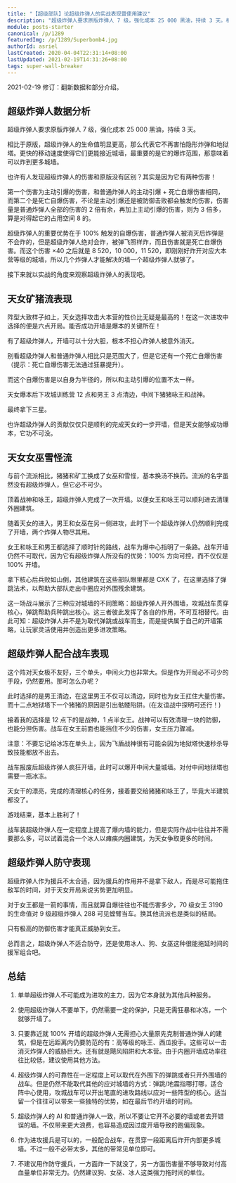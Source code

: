 ```yaml
---
title: "【超级部队】论超级炸弹人的实战表现暨使用建议"
description: "超级炸弹人要求原版炸弹人 7 级，强化成本 25 000 黑油，持续 3 天。相比于原版，超级炸弹人的生命值明显更高，那么代表它不再害怕隐形炸弹和地狱塔。更快的移动速度使得它们更能接近城墙，最重要的是它的爆炸范围，那意味着可以炸到更多城墙。"
module: posts-starter
canonical: /p/1289
featuredImg: /p/1289/Superbomb4.jpg
authorId: asriel
lastCreated: 2020-04-04T22:31:14+08:00
lastUpdated: 2021-02-19T14:31:26+08:00
tags: super-wall-breaker
---
```


<PostHistory>
2021-02-19 修订：翻新数据和部分介绍。
</PostHistory>

## 超级炸弹人数据分析

<Pic src="/p/1289/炸弹人数据.png" width="583" height="210" alt="炸弹人数据 (2020/4)" :lazyLoading="false" />

超级炸弹人要求原版炸弹人 7 级，强化成本 25 000 黑油，持续 3 天。

相比于原版，超级炸弹人的生命值明显更高，那么代表它不再害怕隐形炸弹和地狱塔。更快的移动速度使得它们更能接近城墙，最重要的是它的爆炸范围，那意味着可以炸到更多城墙。

也许有人发现超级炸弹人的伤害和原版没有区别？其实是因为它有两种伤害！

第一个伤害为主动引爆的伤害，和普通炸弹人的主动引爆 + 死亡自爆伤害相同，而第二个是死亡自爆伤害，不论是主动引爆还是被防御击败都会触发的伤害，伤害量是普通炸弹人全部的伤害的 2 倍有余，再加上主动引爆的伤害，则为 3 倍多，算是对得起它的占用空间 8 的。

超级炸弹人的重要优势在于 100% 触发的自爆伤害，普通炸弹人被消灭后炸弹是不会炸的，但是超级炸弹人绝对会炸，被弹飞照样炸，而且伤害就是死亡自爆伤害。而这个伤害 ×40 之后就是 8 520，10 000，11 520，即刚刚好炸开对应大本营等级的城墙，所以几个炸弹人才能解决的墙一个超级炸弹人就够了。

接下来就以实战的角度来观察超级炸弹人的表现吧。

## 天女矿猪流表现

<Pic src="/p/1289/Superbomb1.jpg" width="1280" height="720" alt="" />

阵型大致样子如上，天女选择攻击大本营的性价比无疑是最高的！在这一次进攻中选择的便是六点开局。能否成功开墙是爆本的关键所在！

<Pic src="/p/1289/Superbomb2.jpg" width="1280" height="720" alt="" />

有了超级炸弹人，开墙可以十分大胆，根本不担心炸弹人被意外消灭。

别看超级炸弹人和普通炸弹人相比只是范围大了，但是它还有一个死亡自爆伤害（提示：死亡自爆伤害无法通过狂暴提升）。

<Pic src="/p/1289/Superbomb4.jpg" width="1280" height="720" alt="" />

而这个自爆伤害是以自身为半径的，所以和主动引爆的位置不太一样。

<Pic src="/p/1289/Superbomb6.jpg" width="1280" height="720" alt="" />

天女爆本后下攻城训练营 12 点和男王 3 点清边，中间下猪猪咏王和战神。

<Pic src="/p/1289/Superbomb7.jpg" width="1280" height="720" alt="" />

最终拿下三星。

也许超级炸弹人的贡献仅仅只是顺利的完成天女的一步开墙，但是天女能够成功爆本，它功不可没。

## 天女女巫雪怪流

与前个流派相比，猪猪和矿工换成了女巫和雪怪，基本换汤不换药。流派的名字虽然没有超级炸弹人，但它必不可少。

<Pic src="/p/1289/Superbomb19.jpg" width="1280" height="720" alt="" />

顶着战神和咏王，超级炸弹人完成了一次开墙。以便女王和咏王可以顺利进去清理外圈建筑。

<Pic src="/p/1289/Superbomb20.jpg" width="1280" height="720" alt="" />

随着天女的进入，男王和女巫在另一侧进攻，此时下一个超级炸弹人仍然顺利完成了开墙，两个炸弹人物尽其用。

<Pic src="/p/1289/Superbomb21.jpg" width="1280" height="720" alt="" />

女王和咏王和男王都选择了顺时针的路线，战车为爆中心指明了一条路。战车开墙仍然不可取代，因为它有超级炸弹人所没有的优势：100% 方向可控，而不仅仅是 100% 开墙。

<Pic src="/p/1289/Superbomb22.jpg" width="1280" height="720" alt="" />

拿下核心后兵败如山倒，其他建筑在这些部队眼里都是 CXK 了，在这里选择了弹跳法术，以帮助大部队走出中圈应对外围残余建筑。

这一场战斗展示了三种应对城墙的不同策略：超级炸弹人开外围墙，攻城战车贯穿核心，弹跳帮助兵种跳出核心。这三者彼此发挥了各自的作用，不可互相替代。由此可知：超级炸弹人并不是为取代弹跳或战车而生，而是提供属于自己的开墙策略，让玩家灵活使用并创造出更多进攻策略。

## 超级炸弹人配合战车表现

这个阵对天女极不友好，三个单头，中间火力也非常大。但是作为开局必不可少的手段，仍然要用。那可怎么办呢？

<Pic src="/p/1289/Superbomb33.jpg" width="1280" height="720" alt="" />


此时选择的是男王清边，在这里男王不仅可以清边，同时也为女王扛住大量伤害。而十二点地狱塔下一个猪猪的原因是引出骷髅陷阱。(在友谊战中探明可还行！)

<Pic src="/p/1289/Superbomb35.jpg" width="1280" height="720" alt="" />

接着我的选择是 12 点下的是战神，1 点半女王。战神可以有效清理一块的防御，也能分担伤害。战车在女王前面也能挡住不少的伤害，女王压力骤减。

注意：不要忘记给冰冻在单头上，因为飞盾战神很有可能会因为地狱塔快速秒杀导致技能都放不出去。

<Pic src="/p/1289/Superbomb36.jpg" width="1280" height="720" alt="" />

战车报废后超级炸弹人疯狂开墙，此时可以爆开中间大量城墙。对付中间地狱塔也需要一瓶冰冻。

<Pic src="/p/1289/Superbomb37.jpg" width="1280" height="720" alt="" />

天女干的漂亮，完成的清理核心的任务，接着要交给猪猪和咏王了，毕竟大半建筑都没了。

<Pic src="/p/1289/Superbomb38.jpg" width="1280" height="720" alt="" />

游戏结束，基本上胜利了！

战车装超级炸弹人在一定程度上提高了爆内墙的能力，但是实际作战中往往并不需要那么多，可以试着混合一个冰人以瘫痪内圈建筑，为天女争取更多的时间。

## 超级炸弹人防守表现

超级炸弹人作为援兵不太合适，因为援兵的作用并不是拿下敌人，而是尽可能拖住敌军的时间，对于天女开局来说劣势更加明显。

<Pic src="/p/1289/Superbomb39.jpg" width="1280" height="720" alt="" />

对于女王都是一箭的事情，而且就算自爆往往也不能伤害多少，70 级女王 3190 的生命值对 9 级超级炸弹人 288 可见螳臂当车。换其他流派也是类似的结局。

只有极高的防御伤害才能真正威胁到女王。

总而言之，超级炸弹人不适合防守，还是使用冰人、狗、女巫这种很能拖延时间的援军组合吧。

## 总结

1. 单单超级炸弹人不可能成为进攻的主力，因为它本身就为其他兵种服务。

2. 使用超级炸弹人不要单下，仍然需要一定的保护，只是无需狂暴和冰冻，一个就够开墙了。

3. 只要靠近就 100% 开墙的超级炸弹人无需担心大量原先克制普通炸弹人的建筑，但是在远距离内仍要防范的有：高等级的咏王、西瓜投手。这些可以一击消灭炸弹人的威胁巨大。还有就是飓风陷阱和大本营。由于内圈开墙成功率往往比较低，建议使用其他方法。

4. 超级炸弹人的可靠性在一定程度上可以取代在外围下的弹跳或者只开外围墙的战车。但是仍然不能取代其他的应对城墙的方式：弹跳/地震指哪打哪，适合阵中心使用，攻城战车可以开出笔直的进攻路线以应对一些阵型的核心。适当留一个往往可以带来一些独特的优势，如在最后节约开墙的时间。

5. 超级炸弹人的 AI 和普通炸弹人一致，所以不要让它开不必要的墙或者去开错误的墙。不仅带来更大浪费，也容易造成因过度开墙导致的跑偏现象。

6. 作为进攻援兵是可以的，一般配合战车，在贯穿一段距离后炸开内部更多城墙。不过一般不必带太多，其他的带常见单位即可。

7. 不建议用作防守援兵，一方面炸一下就没了，另一方面伤害量不够导致对付高血量单位非常无力。仍然建议狗、女巫、冰人这类强力拖时间的单位。